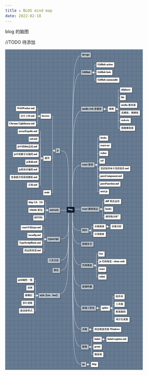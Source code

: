 ```yaml
---
title : BLOG mind map
date: 2022-02-18
---
```


blog 的脑图

//TODO 待添加

![image.png](/assets/1645103285802-image.png)
